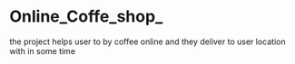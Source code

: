 # Online_Coffe_shop_
the project helps user to by coffee online and they deliver to user location with in some time
